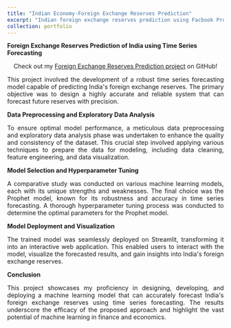 ```yaml
---
title: "Indian Economy-Foreign Exchange Reserves Prediction"
excerpt: "Indian foreign exchange reserves prediction using Facbook Prophet model<br/><img src='/images/IE_fig3.png'>"
collection: portfolio
---
```


**Foreign Exchange Reserves Prediction of India using Time Series Forecasting**

<p align="center">
  Check out my <a href="https://github.com/PranayJagtap06/ML_Projects/tree/main/Indian%20Economy-Foreign%20Exchange%20Reserves%20Prediction">Foreign Exchange Reserves Prediction project</a> on GitHub!
</p>

<p style="text-align: justify;">
    This project involved the development of a robust time series forecasting model capable of predicting India's foreign exchange reserves. The primary objective was to design a highly accurate and reliable system that can forecast future reserves with precision.
</p>

**Data Preprocessing and Exploratory Data Analysis**

<p style="text-align: justify;">
    To ensure optimal model performance, a meticulous data preprocessing and exploratory data analysis phase was undertaken to enhance the quality and consistency of the dataset. This crucial step involved applying various techniques to prepare the data for modeling, including data cleaning, feature engineering, and data visualization.
</p>

**Model Selection and Hyperparameter Tuning**

<p style="text-align: justify;">
    A comparative study was conducted on various machine learning models, each with its unique strengths and weaknesses. The final choice was the Prophet model, known for its robustness and accuracy in time series forecasting. A thorough hyperparameter tuning process was conducted to determine the optimal parameters for the Prophet model.
</p>

**Model Deployment and Visualization**

<p style="text-align: justify;">
    The trained model was seamlessly deployed on Streamlit, transforming it into an interactive web application. This enabled users to interact with the model, visualize the forecasted results, and gain insights into India's foreign exchange reserves.
</p>

**Conclusion**

<p style="text-align: justify;">
    This project showcases my proficiency in designing, developing, and deploying a machine learning model that can accurately forecast India's foreign exchange reserves using time series forecasting. The results underscore the efficacy of the proposed approach and highlight the vast potential of machine learning in finance and economics.
</p>
